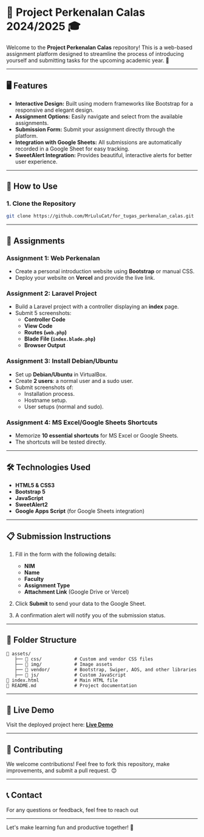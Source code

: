 # 🎉 Project Perkenalan Calas 2024/2025 🎓

Welcome to the **Project Perkenalan Calas** repository! This is a web-based assignment platform designed to streamline the process of introducing yourself and submitting tasks for the upcoming academic year. 🌟

---

## 🖥️ Features
- **Interactive Design:** Built using modern frameworks like Bootstrap for a responsive and elegant design.
- **Assignment Options:** Easily navigate and select from the available assignments.
- **Submission Form:** Submit your assignment directly through the platform.
- **Integration with Google Sheets:** All submissions are automatically recorded in a Google Sheet for easy tracking.
- **SweetAlert Integration:** Provides beautiful, interactive alerts for better user experience.

---

## 🚀 How to Use
### 1. Clone the Repository
```bash
git clone https://github.com/MrLuluCat/for_tugas_perkenalan_calas.git
```
---

## 📝 Assignments

### Assignment 1: **Web Perkenalan**
- Create a personal introduction website using **Bootstrap** or manual CSS.
- Deploy your website on **Vercel** and provide the live link.

### Assignment 2: **Laravel Project**
- Build a Laravel project with a controller displaying an **index** page.
- Submit 5 screenshots:
  - **Controller Code**
  - **View Code**
  - **Routes (`web.php`)**
  - **Blade File (`index.blade.php`)**
  - **Browser Output**

### Assignment 3: **Install Debian/Ubuntu**
- Set up **Debian/Ubuntu** in VirtualBox.
- Create **2 users**: a normal user and a sudo user.
- Submit screenshots of:
  - Installation process.
  - Hostname setup.
  - User setups (normal and sudo).

### Assignment 4: **MS Excel/Google Sheets Shortcuts**
- Memorize **10 essential shortcuts** for MS Excel or Google Sheets.
- The shortcuts will be tested directly.

---

## 🛠️ Technologies Used

- **HTML5 & CSS3**
- **Bootstrap 5**
- **JavaScript**
- **SweetAlert2**
- **Google Apps Script** (for Google Sheets integration)

---

## 📋 Submission Instructions

1. Fill in the form with the following details:
   - **NIM**
   - **Name**
   - **Faculty**
   - **Assignment Type**
   - **Attachment Link** (Google Drive or Vercel)

2. Click **Submit** to send your data to the Google Sheet.
3. A confirmation alert will notify you of the submission status.

---

## 🧩 Folder Structure

```plaintext
📂 assets/
   ├── 📂 css/            # Custom and vendor CSS files
   ├── 📂 img/            # Image assets
   ├── 📂 vendor/         # Bootstrap, Swiper, AOS, and other libraries
   ├── 📂 js/             # Custom JavaScript
📂 index.html             # Main HTML file
📂 README.md              # Project documentation
```

---

## 🔗 Live Demo

Visit the deployed project here: **[Live Demo](https://nabil-tugascalas.vercel.app/)**

---

## 🤝 Contributing

We welcome contributions! Feel free to fork this repository, make improvements, and submit a pull request. 😊

---

## 📞 Contact

For any questions or feedback, feel free to reach out

---

Let's make learning fun and productive together! 🚀